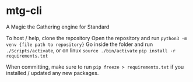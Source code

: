 # mtg-cli
A Magic the Gathering engine for Standard

To host / help, clone the repository
Open the repository and run `python3 -m venv {file path to repository}`
Go inside the folder and run `./Scripts/activate`, or on linux `source ./bin/activate`
`pip install -r requirements.txt`

When committing, make sure to run `pip freeze > requirements.txt` if you installed / updated any new packages.
